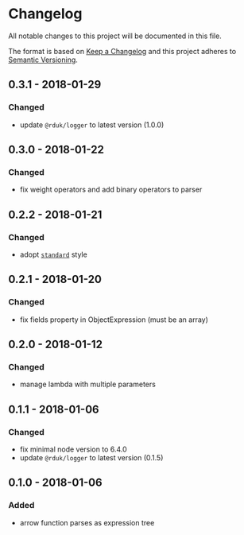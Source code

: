 # Changelog
All notable changes to this project will be documented in this file.

The format is based on [Keep a Changelog](http://keepachangelog.com/en/1.0.0/)
and this project adheres to [Semantic Versioning](http://semver.org/spec/v2.0.0.html).

## 0.3.1 - 2018-01-29
### Changed
- update `@rduk/logger` to latest version (1.0.0)

## 0.3.0 - 2018-01-22
### Changed
- fix weight operators and add binary operators to parser

## 0.2.2 - 2018-01-21
### Changed
- adopt [`standard`](https://github.com/standard/standard#readme) style

## 0.2.1 - 2018-01-20
### Changed
- fix fields property in ObjectExpression (must be an array)

## 0.2.0 - 2018-01-12
### Changed
- manage lambda with multiple parameters

## 0.1.1 - 2018-01-06
### Changed
- fix minimal node version to 6.4.0
- update `@rduk/logger` to latest version (0.1.5)

## 0.1.0 - 2018-01-06
### Added
- arrow function parses as expression tree
